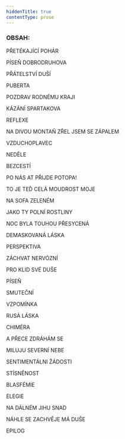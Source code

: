 ```yaml
---
hiddenTitle: true
contentType: prose
---
```


<section>

### OBSAH:

PŘETÉKAJÍCÍ POHÁR   

PÍSEŇ DOBRODRUHOVA

PŘÁTELSTVÍ DUŠÍ

PUBERTA 

POZDRAV RODNÉMU KRAJI 

KÁZÁNÍ SPARTAKOVA 

REFLEXE 

NA DIVOU MONTAŇ ZŘEL JSEM SE ZÁPALEM 

VZDUCHOPLAVEC 

NEDĚLE 

BEZCESTÍ 

PO NÁS AT PŘIJDE POTOPA! 

TO JE TEĎ CELÁ MOUDROST MOJE 

NA SOFA ZELENÉM 

JAKO TY POLNÍ ROSTLINY 

NOC BYLA TOUHOU PŘESYCENÁ 

DEMASKOVANÁ LÁSKA 

PERSPEKTIVA 

ZÁCHVAT NERVÓZNÍ 

PRO KLID SVÉ DUŠE 

PÍSEŇ 

SMUTEČNÍ 

VZPOMÍNKA 

RUSÁ LÁSKA 

CHIMÉRA 

A PŘECE ZDRÁHÁM SE 

MILUJU SEVERNÍ NEBE 

SENTIMENTÁLNI ŽÁDOSTI 

STÍSNĚNOST 

BLASFÉMIE 

ELEGIE 

NA DÁLNÉM JIHU SNAD 

NÁHLE SE ZACHVĚJE MÁ DUŠE 

EPILOG

</section>
